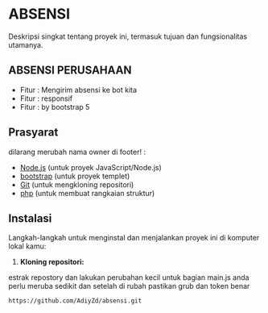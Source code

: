 # ABSENSI

Deskripsi singkat tentang proyek ini, termasuk tujuan dan fungsionalitas utamanya.

## ABSENSI PERUSAHAAN

- Fitur : Mengirim absensi ke bot kita
- Fitur : responsif
- Fitur : by bootstrap 5

## Prasyarat

dilarang merubah nama owner di footer! :

- [Node.js](https://nodejs.org) (untuk proyek JavaScript/Node.js)
- [bootstrap](https://getbootstrap.com) (untuk proyek templet)
- [Git](https://git-scm.com) (untuk mengkloning repositori)
- [php](https://www.php.net) (untuk membuat rangkaian struktur)
## Instalasi

Langkah-langkah untuk menginstal dan menjalankan proyek ini di komputer lokal kamu:

1. **Kloning repositori:**

 estrak repostory dan lakukan perubahan kecil
 untuk bagian main.js anda perlu meruba sedikit 
 dan setelah di rubah pastikan grub dan token benar
   ```
   https://github.com/AdiyZd/absensi.git
